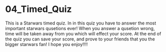 # 04_Timed_Quiz

This is a Starwars timed quiz.
In in this quiz you have to answer the most important starwars qusetions ever!
When you answer a qusetion wrong, time will be taken away from you which will effect your score. 
At the end of the quiz you can save your score, and prove to your friends that you the bigger starwars fan!
I hope you enjoy!!!!